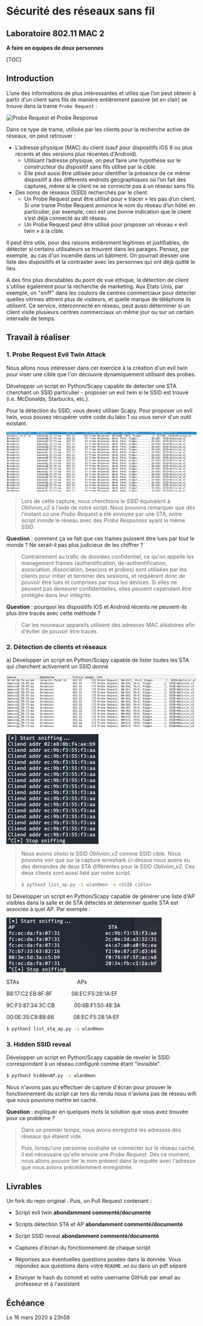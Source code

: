 # Sécurité des réseaux sans fil

## Laboratoire 802.11 MAC 2

__A faire en équipes de deux personnes__

[TOC]

## Introduction

L’une des informations de plus intéressantes et utiles que l’on peut obtenir à partir d’un client sans fils de manière entièrement passive (et en clair) se trouve dans la trame ``Probe Request`` :

![Probe Request et Probe Response](images/probes.png)

Dans ce type de trame, utilisée par les clients pour la recherche active de réseaux, on peut retrouver :

* L’adresse physique (MAC) du client (sauf pour dispositifs iOS 8 ou plus récents et des versions plus récentes d'Android). 
	* Utilisant l’adresse physique, on peut faire une hypothèse sur le constructeur du dispositif sans fils utilisé par la cible.
	* Elle peut aussi être utilisée pour identifier la présence de ce même dispositif à des différents endroits géographiques où l’on fait des captures, même si le client ne se connecte pas à un réseau sans fils.
* Des noms de réseaux (SSID) recherchés par le client.
	* Un Probe Request peut être utilisé pour « tracer » les pas d’un client. Si une trame Probe Request annonce le nom du réseau d’un hôtel en particulier, par exemple, ceci est une bonne indication que le client s’est déjà connecté au dit réseau. 
	* Un Probe Request peut être utilisé pour proposer un réseau « evil twin » à la cible.

Il peut être utile, pour des raisons entièrement légitimes et justifiables, de détecter si certains utilisateurs se trouvent dans les parages. Pensez, par exemple, au cas d'un incendie dans un bâtiment. On pourrait dresser une liste des dispositifs et la contraster avec les personnes qui ont déjà quitté le lieu.

A des fins plus discutables du point de vue éthique, la détection de client s'utilise également pour la recherche de marketing. Aux Etats Unis, par exemple, on "sniff" dans les couloirs de centres commerciaux pour détecter quelles vitrines attirent plus de visiteurs, et quelle marque de téléphone ils utilisent. Ce service, interconnecté en réseau, peut aussi déterminer si un client visite plusieurs centres commerciaux un même jour ou sur un certain intervalle de temps.

## Travail à réaliser

### 1. Probe Request Evil Twin Attack

Nous allons nous intéresser dans cet exercice à la création d'un evil twin pour viser une cible que l'on découvre dynamiquement utilisant des probes.

Développer un script en Python/Scapy capable de detecter une STA cherchant un SSID particulier - proposer un evil twin si le SSID est trouvé (i.e. McDonalds, Starbucks, etc.).

Pour la détection du SSID, vous devez utiliser Scapy. Pour proposer un evil twin, vous pouvez récupérer votre code du labo 1 ou vous servir d'un outil existant.

![](./images/evil1.png)

> Lors de cette capture, nous cherchions le _SSID_ équivalent à _Oblivion_v2_ à l'aide de notre script. Nous pouvons remarquer que dès l'instant où une _Probe Request_ a été envoyée par une STA, notre script inonde le réseau avec des _Probe Responses_ ayant le même SSID.

__Question__ : comment ça se fait que ces trames puissent être lues par tout le monde ? Ne serait-il pas plus judicieux de les chiffrer ?

> Contrairement au trafic de données confidentiel, ce qu'on appelle les management frames (authentification, de-authentification, association, dissociation, beacons et probes) sont utilisées par les clients pour initier et terminer des sessions, et requièrent donc de pouvoir être lues et comprises par tous les devices. Si elles ne peuvent pas demeurer confidentielles, elles peuvent cependant être protégée dans leur intégrité.

__Question__ : pourquoi les dispositifs iOS et Android récents ne peuvent-ils plus être tracés avec cette méthode ?

> Car les nouveaux appareils utilisent des adresses MAC aléatoires afin d'éviter de pouvoir être tracés.


### 2. Détection de clients et réseaux

a) Développer un script en Python/Scapy capable de lister toutes les STA qui cherchent activement un SSID donné

![](images/list_ap_wireshark.png)

![](images/list_ap_script.png)

> Nous avions choisi le SSID _Oblivion_v2_ comme SSID cible. Nous pouvons voir que sur la capture wireshark ci-dessus nous avons eu des demandes de deux STA différentes pour le SSID _Oblivion_v2_. Ces deux clients sont aussi listé par notre script.
>
> ```bash
> $ python3 list_ap.py -i wlan0mon -s <SSID cible>
> ```



b) Développer un script en Python/Scapy capable de générer une liste d'AP visibles dans la salle et de STA détectés et déterminer quelle STA est associée à quel AP. Par exemple :

![](images/list_ap_sta.png)

STAs &nbsp; &nbsp; &nbsp; &nbsp; &nbsp; &nbsp; &nbsp; &nbsp; &nbsp; &nbsp; &nbsp; &nbsp; &nbsp; &nbsp; &nbsp; &nbsp; &nbsp; &nbsp; &nbsp; APs

B8:17:C2:EB:8F:8F &nbsp; &nbsp; &nbsp; &nbsp; &nbsp; &nbsp; 08:EC:F5:28:1A:EF

9C:F3:87:34:3C:CB &nbsp; &nbsp; &nbsp; &nbsp; &nbsp; &nbsp; 00:6B:F1:50:48:3A

00:0E:35:C8:B8:66 &nbsp; &nbsp; &nbsp; &nbsp; &nbsp; &nbsp; 08:EC:F5:28:1A:EF

```bash
$ python3 list_sta_ap.py -i wlan0mon
```



### 3. Hidden SSID reveal

Développer un script en Python/Scapy capable de reveler le SSID correspondant à un réseau configuré comme étant "invisible".

```bash
$ python3 hiddenAP.py -i wlan0mon
```
Nous n'avons pas pu effectuer de capture d'écran pour prouver le fonctionnement du script car lors du rendu nous n'avions pas de réseau wifi que nous pouvions mettre en caché.

__Question__ : expliquer en quelques mots la solution que vous avez trouvée pour ce problème ?

> Dans un premier temps, nous avons enregistré les adresses des réseaux qui étaient vide. 
>
> Puis, lorsqu'une personne souhaite se connecter sur le réseau caché, il est nécessaire qu'elle envoie une _Probe Request_. Dès ce moment, nous allons pouvoir lier le nom présent dans la requête avec l'adresse que nous avions précédemment enregistrée.

## Livrables

Un fork du repo original . Puis, un Pull Request contenant :

- Script evil twin __abondamment commenté/documenté__

- Scripts détection STA et AP __abondamment commenté/documenté__

- Script SSID reveal __abondamment commenté/documenté__

- Captures d'écran du fonctionnement de chaque script

-	Réponses aux éventuelles questions posées dans la donnée. Vous répondez aux questions dans votre ```README.md``` ou dans un pdf séparé

-	Envoyer le hash du commit et votre username GitHub par email au professeur et à l'assistant


## Échéance

Le 16 mars 2020 à 23h59
